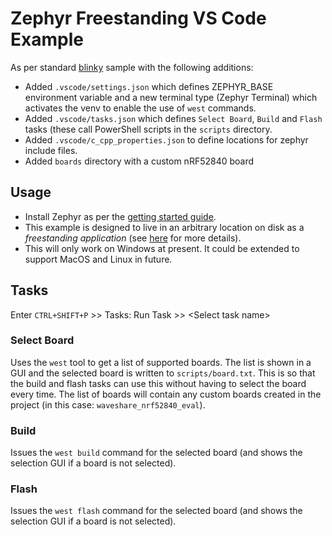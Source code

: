 # Zephyr Freestanding VS Code Example

As per standard [blinky](https://github.com/zephyrproject-rtos/zephyr/tree/main/samples/basic/blinky) sample with the following additions:
- Added `.vscode/settings.json` which defines ZEPHYR_BASE environment variable and a new terminal type (Zephyr Terminal) which activates the venv to enable the use of `west` commands.
- Added `.vscode/tasks.json` which defines `Select Board`, `Build` and `Flash` tasks (these call PowerShell scripts in the `scripts` directory.
- Added `.vscode/c_cpp_properties.json` to define locations for zephyr include files.
- Added `boards` directory with a custom nRF52840 board

## Usage

- Install Zephyr as per the [getting started guide](https://docs.zephyrproject.org/latest/develop/getting_started/index.html).
- This example is designed to live in an arbitrary location on disk as a *freestanding application* (see [here](https://docs.zephyrproject.org/3.1.0/develop/application/index.html) for more details).
- This will only work on Windows at present. It could be extended to support MacOS and Linux in future.

## Tasks

Enter `CTRL+SHIFT+P` >> Tasks: Run Task >> \<Select task name\>

### Select Board

Uses the `west` tool to get a list of supported boards. The list is shown in a GUI and the selected board is written to `scripts/board.txt`. This is so that the build and flash tasks can use this without having to select the board every time. The list of boards will contain any custom boards created in the project (in this case: `waveshare_nrf52840_eval`).

### Build

Issues the `west build` command for the selected board (and shows the selection GUI if a board is not selected).

### Flash

Issues the `west flash` command for the selected board (and shows the selection GUI if a board is not selected).